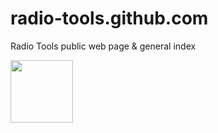 radio-tools.github.com
======================

Radio Tools public web page &amp; general index

<img src="http://radio-astro-tools.github.io/radiosnakes.svg" width=100px>
